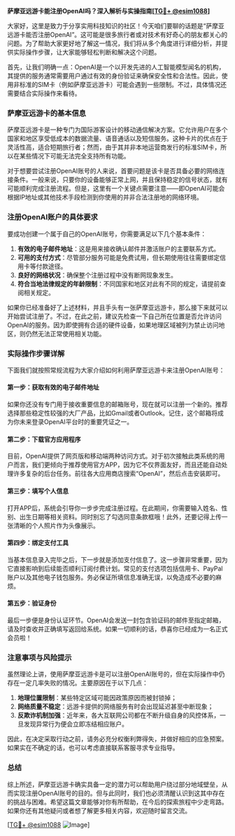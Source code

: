 **萨摩亚远游卡能注册OpenAI吗？深入解析与实操指南[[TG💪+ @esim1088](https://t.me/s/esim1088)]**

大家好，这里是致力于分享实用科技知识的社区！今天咱们要聊的话题是“萨摩亚远游卡能否注册OpenAI”。这可能是很多旅行者或对技术有好奇心的朋友都关心的问题。为了帮助大家更好地了解这一情况，我们将从多个角度进行详细分析，并提供实际操作步骤，让大家能够轻松判断和解决这个问题。

首先，让我们明确一点：OpenAI是一个以开发先进的人工智能模型闻名的机构，其提供的服务通常需要用户通过有效的身份验证来确保安全性和合法性。因此，使用非标准的SIM卡（例如萨摩亚远游卡）可能会遇到一些限制。不过，具体情况还需要结合实际操作来看待。

### 萨摩亚远游卡的基本信息

萨摩亚远游卡是一种专门为国际游客设计的移动通信解决方案。它允许用户在多个国家和地区享受低成本的数据流量、语音通话以及短信服务。这种卡片的优点在于灵活性高，适合短期旅行者；然而，由于其并非本地运营商发行的标准SIM卡，所以在某些情况下可能无法完全支持所有功能。

对于想要尝试注册OpenAI账号的人来说，首要问题是该卡是否具备必要的网络连接条件。一般来说，只要你的设备能够正常上网，并且保持稳定的信号状态，就有可能顺利完成注册流程。但是，这里有一个关键点需要注意——即OpenAI可能会根据IP地址或其他技术手段检测到你使用的并非合法注册地的网络环境。

### 注册OpenAI账户的具体要求

要成功创建一个属于自己的OpenAI账号，你需要满足以下几个基本条件：

1. **有效的电子邮件地址**：这是用来接收确认邮件并激活账户的主要联系方式。
2. **可用的支付方式**：尽管部分服务可能是免费试用，但长期使用往往需要绑定信用卡等付款途径。
3. **良好的网络状况**：确保整个注册过程中没有断网现象发生。
4. **符合当地法律规定的年龄限制**：不同国家和地区对此有不同的规定，请提前查阅相关规定。

如果你已经准备好了上述材料，并且手头有一张萨摩亚远游卡，那么接下来就可以开始尝试注册了。不过，在此之前，建议先检查一下自己所在位置是否允许访问OpenAI的服务。因为即使拥有合适的硬件设备，如果地理区域被列为禁止访问地区，则仍然无法正常使用相关功能。

### 实际操作步骤详解

下面我们就按照常规流程为大家介绍如何利用萨摩亚远游卡来注册OpenAI账号：

#### 第一步：获取有效的电子邮件地址
如果你还没有专门用于接收重要信息的邮箱账号，现在就可以注册一个新的。推荐选择那些稳定性较强的大厂产品，比如Gmail或者Outlook。记住，这个邮箱将成为你未来登录OpenAI平台时的重要凭证之一。

#### 第二步：下载官方应用程序
目前，OpenAI提供了网页版和移动端两种访问方式。对于初次接触此类系统的用户而言，我们更倾向于推荐使用官方APP，因为它不仅界面友好，而且还能自动处理许多复杂的后台任务。前往各大应用商店搜索“OpenAI”，然后点击安装即可。

#### 第三步：填写个人信息
打开APP后，系统会引导你一步步完成注册过程。在此期间，你需要输入姓名、性别、出生日期等相关资料。同时别忘了勾选同意条款框哦！此外，还要记得上传一张清晰的个人照片作为头像展示。

#### 第四步：绑定支付工具
当基本信息录入完毕之后，下一步就是添加支付信息了。这一步骤非常重要，因为它直接影响到后续能否顺利订阅付费计划。常见的支付选项包括信用卡、PayPal账户以及其他电子钱包服务。务必保证所填信息准确无误，以免造成不必要的麻烦。

#### 第五步：验证身份
最后一步便是身份认证环节。OpenAI会发送一封包含验证码的邮件至指定邮箱，请及时查收并正确填写返回给系统。如果一切顺利的话，恭喜你已经成为一名正式会员啦！

### 注意事项与风险提示

虽然理论上讲，使用萨摩亚远游卡是可以注册OpenAI账号的，但在实际操作中仍存在一定几率失败的情况。主要原因在于以下几点：

1. **地理位置限制**：某些特定区域可能因政策原因而被封锁掉；
2. **网络质量不稳定**：远游卡提供的网络服务有时会出现延迟甚至中断现象；
3. **反欺诈机制加强**：近年来，各大互联网公司都在不断升级自身的风控体系，一旦发现异常行为便会立即冻结相应账户。

因此，在决定采取行动之前，请务必充分权衡利弊得失，并做好相应的应急预案。如果实在不确定的话，也可以考虑直接联系客服寻求专业指导。

### 总结

综上所述，萨摩亚远游卡确实具备一定的潜力可以帮助用户绕过部分地域壁垒，从而实现注册OpenAI账号的目的。但与此同时，我们也必须清醒认识到这其中存在的挑战与困难。希望这篇文章能够对你有所帮助，在今后的探索旅程中少走弯路。如果你还有其他疑问或者想了解更多相关内容，欢迎随时留言交流。

[[TG💪+ @esim1088](https://t.me/s/esim1088) ![Image](https://i.postimg.cc/4NQfJmqS/Snipaste-2025-05-13-00-14-12.png)]